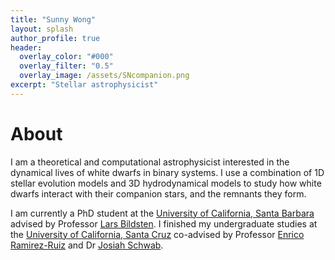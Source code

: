 ```yaml
---
title: "Sunny Wong"
layout: splash
author_profile: true
header:
  overlay_color: "#000"
  overlay_filter: "0.5"
  overlay_image: /assets/SNcompanion.png
excerpt: "Stellar astrophysicist"
---
```


# About

I am a theoretical and computational astrophysicist interested in the dynamical lives of white dwarfs in binary systems. I use a combination of 1D stellar evolution models and 3D hydrodynamical models to study how white dwarfs interact with their companion stars, and the remnants they form. 

I am currently a PhD student at the [University of California, Santa Barbara](https://www.ucsb.edu) advised by Professor [Lars Bildsten](https://www.kitp.ucsb.edu/bildsten). I finished my undergraduate studies at the [University of California, Santa Cruz](https://www.ucsc.edu) co-advised by Professor [Enrico Ramirez-Ruiz](https://www.astro.ucsc.edu/faculty/index.php?uid=raruiz) and Dr [Josiah Schwab](https://yoshiyahu.org). 


